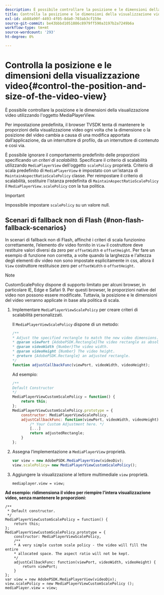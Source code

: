 ```yaml
---
description: È possibile controllare la posizione e le dimensioni della visualizzazione video utilizzando l'oggetto MediaPlayerView.
title: Controlla la posizione e le dimensioni della visualizzazione video
exl-id: ab88a90f-4493-4f05-8da0-703ab3cf159e
source-git-commit: be43bbbd1051886c8979ff590a3197b2a7249b6a
workflow-type: tm+mt
source-wordcount: '293'
ht-degree: 0%

---
```


# Controlla la posizione e le dimensioni della visualizzazione video{#control-the-position-and-size-of-the-video-view}

È possibile controllare la posizione e le dimensioni della visualizzazione video utilizzando l&#39;oggetto MediaPlayerView.

Per impostazione predefinita, il browser TVSDK tenta di mantenere le proporzioni della visualizzazione video ogni volta che la dimensione o la posizione del video cambia a causa di una modifica apportata dall’applicazione, da un interruttore di profilo, da un interruttore di contenuto e così via.

È possibile ignorare il comportamento predefinito delle proporzioni specificando un *criteri di scalabilità*. Specificare il criterio di scalabilità utilizzando `MediaPlayerView` dell&#39;oggetto `scalePolicy` proprietà. Criterio di scala predefinito di `MediaPlayerView` è impostato con un&#39;istanza di `MaintainAspectRatioScalePolicy` classe. Per reimpostare il criterio di scalabilità, sostituire l&#39;istanza predefinita di `MaintainAspectRatioScalePolicy` il `MediaPlayerView.scalePolicy` con la tua politica.

>[!IMPORTANT]
>
>Impossibile impostare `scalePolicy` su un valore null.

## Scenari di fallback non di Flash {#non-flash-fallback-scenarios}

In scenari di fallback non di Flash, affinché i criteri di scala funzionino correttamente, l’elemento div video fornito in `View` il costruttore deve restituire valori diversi da zero per `offsetWidth` e `offsetHeight`. Per fare un esempio di funzione non corretta, a volte quando la larghezza e l&#39;altezza degli elementi div video non sono impostate esplicitamente in css, allora il `View` costruttore restituisce zero per `offsetWidth` o `offsetHeight`.

>[!NOTE]
>
>CustomScalePolicy dispone di supporto limitato per alcuni browser, in particolare IE, Edge e Safari 9. Per questi browser, le proporzioni native del video non possono essere modificate. Tuttavia, la posizione e le dimensioni del video verranno applicate in base alla politica di scala.

1. Implementare `MediaPlayerViewScalePolicy` per creare criteri di scalabilità personalizzati.

   Il `MediaPlayerViewScalePolicy` dispone di un metodo:

   ```js
   /** 
   * Adjust the specified rectangle to match the new video dimensions. 
   * @param viewPort {AdobePSDK.Rectangle}The video rectangle as absolute position. 
   * @param videoWidth {Number}The video width. 
   * @param videoHeight {Number} The video height. 
   * @return {AdobePSDK.Rectangle} an adjusted rectangle. 
   */ 
   function adjustCallbackFunc(viewPort, videoWidth, videoHeight);
   ```

   Ad esempio:

   ```js
   /** 
   Default Constructor 
   */ 
   MediaPlayerViewCustomScalePolicy = function() { 
       return this; 
   }; 
   MediaPlayerViewCustomScalePolicy.prototype = { 
       constructor: MediaPlayerViewScalePolicy, 
       adjustCallbackFunc: function(viewPort, videoWidth, videoHeight) { 
           /* Your Custom Adjustment here. */ 
           [...] 
           return adjustedRectangle; 
       } 
   };
   ```

1. Assegna l’implementazione a `MediaPlayerView` proprietà.

   ```js
   var view = new AdobePSDK.MediaPlayerView(videoDiv); 
   view.scalePolicy= new MediaPlayerViewCustomScalePolicy();
   ```

1. Aggiungere la visualizzazione al lettore multimediale `view` proprietà.

   ```
   mediaplayer.view = view;
   ```

<!--<a id="example_ABCD79AE29DB4A668F9A8B729FE44AF9"></a>-->

**Ad esempio: ridimensiona il video per riempire l’intera visualizzazione video, senza mantenere le proporzioni:**

```
/** 
 * Default constructor. 
 */ 
MediaPlayerViewCustomScalePolicy = function() { 
    return this; 
}; 
MediaPlayerViewCustomScalePolicy.prototype = { 
    constructor: MediaPlayerViewScalePolicy, 
    /** 
    * A very simple custom scale policy - the video will fill the entire 
    * allocated space. The aspect ratio will not be kept. 
    */ 
    adjustCallbackFunc: function(viewPort, videoWidth, videoHeight) { 
        return viewPort; 
    } 
}; 
var view = new AdobePSDK.MediaPlayerView(videoDiv); 
view.scalePolicy = new MediaPlayerViewCustomScalePolicy (); 
mediaPlayer.view = view;
```
